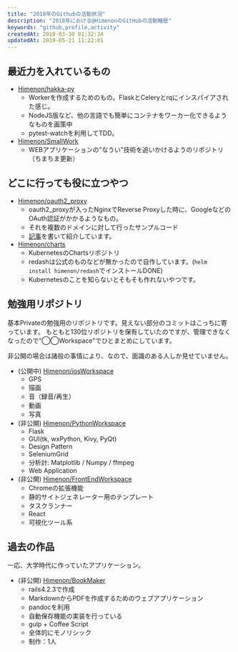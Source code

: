 ```yaml
---
title: "2018年のGithubの活動状況"
description: "2018年における@HimenonのGitHubの活動略歴"
keywords: "github,profile,activity"
createdAt: 2018-03-30 01:32:34
updatedAt: 2019-05-21 11:22:01
---
```


## 最近力を入れているもの

- [Himenon/hakka-py](https://github.com/Himenon/hakka-py)
    - Workerを作成するためのもの。FlaskとCeleryとrqにインスパイアされた感じ。
    - NodeJS版など、他の言語でも簡単にコンテナをワーカー化できるようなものを画策中
    - pytest-watchを利用してTDD。
- [Himenon/SmallWork](https://github.com/Himenon/SmallWork)
    - WEBアプリケーションの"なうい"技術を追いかけるようのリポジトリ（ちまちま更新）

## どこに行っても役に立つやつ

- [Himenon/oauth2_proxy](https://github.com/Himenon/oauth2_proxy)
    - oauth2_proxyが入ったNginxでReverse Proxyした時に、GoogleなどのOAuth認証がかかるようなもの。
    - それを複数のドメインに対して行ったサンプルコード
    - [記事](/server/Multiple-Reverse-Proxy-Sapmle-with-oauth2_proxy/)を書いて紹介しています。
- [Himenon/charts](https://github.com/Himenon/charts)
    - KubernetesのChartsリポジトリ
    - redashは公式のものなどが無かったので自作しています。(`helm install himenon/redash`でインストールDONE)
    - Kubernetesのことを知らないとそもそも作れないやつです。

## 勉強用リポジトリ

基本Privateの勉強用のリポジトリです。見えない部分のコミットはこっちに寄っています。
もともと130位リポジトリを保有していたのですが、管理できなくなったので"◯◯Workspace"でひとまとめにしています。

非公開の場合は諸般の事情により、なので、面識のある人しか見せていません。

- (公開中) [Himenon/iosWorkspace](https://github.com/Himenon/iosWorkspace)
    - GPS
    - 描画
    - 音（録音/再生）
    - 動画
    - 写真
- (非公開) [Himenon/PythonWorkspace](https://github.com/Himenon/PythonWorkspace)
    - Flask
    - GUI(tk, wxPython, Kivy, PyQt)
    - Design Pattern
    - SeleniumGrid
    - 分析計: Matplotlib / Numpy / ffmpeg
    - Web Application
- (非公開) [Himenon/FrontEndWorkspace](https://github.com/Himenon/FrontEndWorkspace)
    - Chromeの拡張機能
    - 静的サイトジェネレーター用のテンプレート
    - タスクランナー
    - React
    - 可視化ツール系

## 過去の作品

一応、大学時代に作っていたアプリケーション。

- (非公開) [Himenon/BookMaker](https://github.com/Himenon/BookMaker)
    - rails4.2.3で作成
    - MarkdownからPDFを作成するためのウェブアプリケーション
    - pandocを利用
    - 自動保存機能の実装を行っている
    - gulp + Coffee Script
    - 全体的にモノリシック
    - 制作：1人
